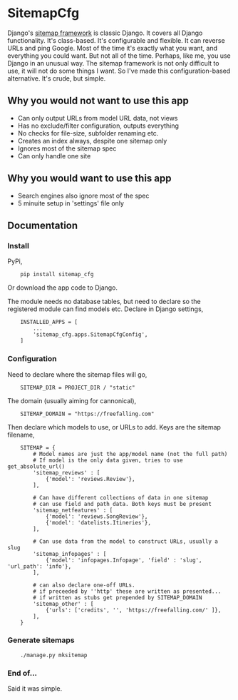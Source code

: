 # SitemapCfg
Django's [sitemap framework](https://docs.djangoproject.com/en/4.1/ref/contrib/sitemaps/) is classic Django. It covers all Django functionality. It's class-based. It's configurable and flexible. It can reverse URLs and ping Google. Most of the time it's exactly what you want, and everything you could want. But not all of the time. Perhaps, like me, you use Django in an unusual way. The sitemap framework is not only difficult to use, it will not do some things I want. So I've made this configuration-based alternative. It's crude, but simple.


## Why you would not want to use this app
- Can only output URLs from model URL data, not views
- Has no exclude/filter configuration, outputs everything
- No checks for file-size, subfolder renaming etc.
- Creates an index always, despite one sitemap only
- Ignores most of the sitemap spec
- Can only handle one site

## Why you would want to use this app
- Search engines also ignore most of the spec
- 5 minuite setup in 'settings' file only


## Documentation
### Install
PyPi,

        pip install sitemap_cfg

Or download the app code to Django.

The module needs no database tables, but need to declare so the registered module can find models etc. Declare in Django settings,

        INSTALLED_APPS = [
            ...
            'sitemap_cfg.apps.SitemapCfgConfig',
        ] 

 
### Configuration
Need to declare where the sitemap files will go,

        SITEMAP_DIR = PROJECT_DIR / "static"

The domain (usually aiming for cannonical),

        SITEMAP_DOMAIN = "https://freefalling.com"

Then declare which models to use, or URLs to add. Keys are the sitemap filename,

        SITEMAP = {
            # Model names are just the app/model name (not the full path)
            # If model is the only data given, tries to use get_absolute_url()
            'sitemap_reviews' : [
                {'model': 'reviews.Review'},
            ],

            # Can have different collections of data in one sitemap
            # can use field and path data. Both keys must be present
            'sitemap_netfeatures' : [
                {'model': 'reviews.SongReview'},
                {'model': 'datelists.Itineries'},
            ],

            # Can use data from the model to construct URLs, usually a slug
            'sitemap_infopages' : [
                {'model': 'infopages.Infopage', 'field' : 'slug', 'url_path': 'info'},
            ],

            # can also declare one-off URLs. 
            # if preceeded by ''http' these are written as presented...
            # if written as stubs get prepended by SITEMAP_DOMAIN
            'sitemap_other' : [
                {'urls': ['credits', '', 'https://freefalling.com/' ]},
            ], 
        }

### Generate sitemaps

        ./manage.py mksitemap


### End of...
Said it was simple.
